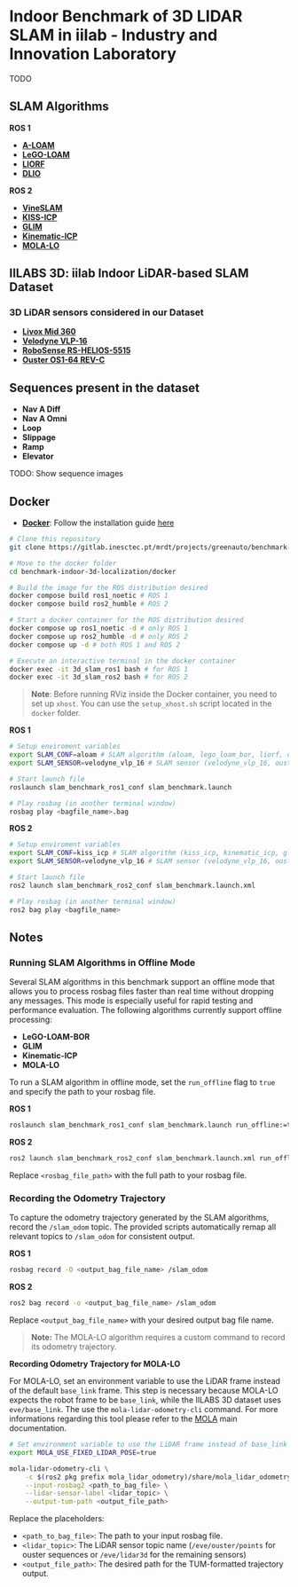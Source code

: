 # Indoor Benchmark of 3D LIDAR SLAM in iilab - Industry and Innovation Laboratory

TODO

## SLAM Algorithms

**ROS 1**

- [**A-LOAM**](/docs/install/slam_algorithms/install_aloam.md)
- [**LeGO-LOAM**](/docs/install/slam_algorithms/install_lego_loam_bor.md)
- [**LIORF**](/docs/install/slam_algorithms/install_liorf.md)
- [**DLIO**](todo)

**ROS 2**

- [**VineSLAM**](todo)
- [**KISS-ICP**](/docs/install/slam_algorithms/install_kiss_icp.md)
- [**GLIM**](/docs/install/slam_algorithms/install_glim.md)
- [**Kinematic-ICP**](/docs/install/slam_algorithms/install_kinematic_icp.md)
- [**MOLA-LO**](todo)

## IILABS 3D: iilab Indoor LiDAR-based SLAM Dataset

### 3D LiDAR sensors considered in our Dataset

- [**Livox Mid 360**](todo)
- [**Velodyne VLP-16**](todo)
- [**RoboSense RS-HELIOS-5515**](todo)
- [**Ouster OS1-64 REV-C**](todo)

## Sequences present in the dataset

- **Nav A Diff**
- **Nav A Omni**
- **Loop**
- **Slippage**
- **Ramp**
- **Elevator**

TODO: Show sequence images

## Docker

- [**Docker**](https://www.docker.com): Follow the installation guide [here](/docs/install/docker/install_docker.md)

```sh
# Clone this repository
git clone https://gitlab.inesctec.pt/mrdt/projects/greenauto/benchmark-indoor-3d-localization

# Move to the docker folder
cd benchmark-indoor-3d-localization/docker

# Build the image for the ROS distribution desired
docker compose build ros1_noetic # ROS 1
docker compose build ros2_humble # ROS 2

# Start a docker container for the ROS distribution desired
docker compose up ros1_noetic -d # only ROS 1
docker compose up ros2_humble -d # only ROS 2
docker compose up -d # both ROS 1 and ROS 2

# Execute an interactive terminal in the docker container
docker exec -it 3d_slam_ros1 bash # for ROS 1
docker exec -it 3d_slam_ros2 bash # for ROS 2
```
> **Note**: Before running RViz inside the Docker container, you need to set up `xhost`. You can use the `setup_xhost.sh` script located in the `docker` folder. 

**ROS 1**
```sh
# Setup enviroment variables
export SLAM_CONF=aloam # SLAM algorithm (aloam, lego_loam_bor, liorf, dlio)
export SLAM_SENSOR=velodyne_vlp_16 # SLAM sensor (velodyne_vlp_16, ouster_os1_64, robosense_rs_helios_5515, livox_mid_360)

# Start launch file
roslaunch slam_benchmark_ros1_conf slam_benchmark.launch

# Play rosbag (in another terminal window)
rosbag play <bagfile_name>.bag
```

**ROS 2**
```sh
# Setup enviroment variables
export SLAM_CONF=kiss_icp # SLAM algorithm (kiss_icp, kinematic_icp, glim, vinelsam, mola_lo)
export SLAM_SENSOR=velodyne_vlp_16 # SLAM sensor (velodyne_vlp_16, ouster_os1_64, robosense_rs_helios_5515, livox_mid_360)

# Start launch file
ros2 launch slam_benchmark_ros2_conf slam_benchmark.launch.xml

# Play rosbag (in another terminal window)
ros2 bag play <bagfile_name>
```

## Notes

### Running SLAM Algorithms in Offline Mode

Several SLAM algorithms in this benchmark support an offline mode that allows you to process rosbag files faster than real time without dropping any messages. This mode is especially useful for rapid testing and performance evaluation. The following algorithms currently support offline processing:

- **LeGO-LOAM-BOR**
- **GLIM**
- **Kinematic-ICP**
- **MOLA-LO**

To run a SLAM algorithm in offline mode, set the `run_offline` flag to `true` and specify the path to your rosbag file.

**ROS 1**
```sh
roslaunch slam_benchmark_ros1_conf slam_benchmark.launch run_offline:=true rosbag_path:=<rosbag_file_path>
```
**ROS 2**
```sh
ros2 launch slam_benchmark_ros2_conf slam_benchmark.launch.xml run_offline:=true rosbag_path:=<rosbag_file_path>
```
Replace `<rosbag_file_path>` with the full path to your rosbag file.

### Recording the Odometry Trajectory

To capture the odometry trajectory generated by the SLAM algorithms, record the `/slam_odom` topic. The provided scripts automatically remap all relevant topics to `/slam_odom` for consistent output.

**ROS 1**
```sh
rosbag record -O <output_bag_file_name> /slam_odom
```
**ROS 2**
```sh
ros2 bag record -o <output_bag_file_name> /slam_odom
```
Replace `<output_bag_file_name>` with your desired output bag file name.
> **Note:** The MOLA-LO algorithm requires a custom command to record its odometry trajectory.

**Recording Odometry Trajectory for MOLA-LO**

For MOLA-LO, set an environment variable to use the LiDAR frame instead of the default `base_link` frame. This step is necessary because MOLA-LO expects the robot frame to be `base_link`, while the IILABS 3D dataset uses `eve/base_link`. The use the `mola-lidar-odometry-cli` command. For more informations regarding this tool please refer to the [MOLA](https://docs.mola-slam.org/latest/mola_lo_apps.html) main documentation.

```sh
# Set environment variable to use the LiDAR frame instead of base_link
export MOLA_USE_FIXED_LIDAR_POSE=true

mola-lidar-odometry-cli \
    -c $(ros2 pkg prefix mola_lidar_odometry)/share/mola_lidar_odometry/pipelines/lidar3d-default.yaml \
    --input-rosbag2 <path_to_bag_file> \
    --lidar-sensor-label <lidar_topic> \
    --output-tum-path <output_file_path>
```

Replace the placeholders:
- `<path_to_bag_file>`: The path to your input rosbag file.
- `<lidar_topic>`: The LiDAR sensor topic name (`/eve/ouster/points` for ouster sequences or `/eve/lidar3d` for the remaining sensors)
- `<output_file_path>`: The desired path for the TUM-formatted trajectory output.